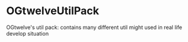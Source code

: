 # OGtwelveUtilPack
OGtwelve's util pack: contains many different util might used in real life develop situation
